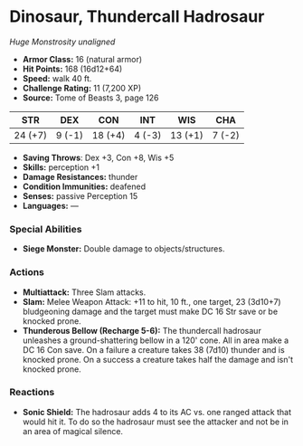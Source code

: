 # Dinosaur, Thundercall Hadrosaur

*Huge* *Monstrosity* *unaligned*

- **Armor Class:** 16 (natural armor)
- **Hit Points:** 168 (16d12+64)
- **Speed:** walk 40 ft.
- **Challenge Rating:** 11 (7,200 XP)
- **Source:** Tome of Beasts 3, page 126

| STR | DEX | CON | INT | WIS | CHA |
| --- | --- | --- | --- | --- | --- |
| 24 (+7) | 9 (-1) | 18 (+4) | 4 (-3) | 13 (+1) | 7 (-2) |

- **Saving Throws**: Dex +3, Con +8, Wis +5
- **Skills:** perception +1
- **Damage Resistances:** thunder
- **Condition Immunities:** deafened
- **Senses:** passive Perception 15
- **Languages:** —

### Special Abilities

- **Siege Monster:** Double damage to objects/structures.

### Actions

- **Multiattack:** Three Slam attacks.
- **Slam:** Melee Weapon Attack: +11 to hit, 10 ft., one target, 23 (3d10+7) bludgeoning damage and the target must make DC 16 Str save or be knocked prone.
- **Thunderous Bellow (Recharge 5-6):** The thundercall hadrosaur unleashes a ground-shattering bellow in a 120' cone. All in area make a DC 16 Con save. On a failure a creature takes 38 (7d10) thunder and is knocked prone. On a success a creature takes half the damage and isn't knocked prone.

### Reactions

- **Sonic Shield:** The hadrosaur adds 4 to its AC vs. one ranged attack that would hit it. To do so the hadrosaur must see the attacker and not be in an area of magical silence.


